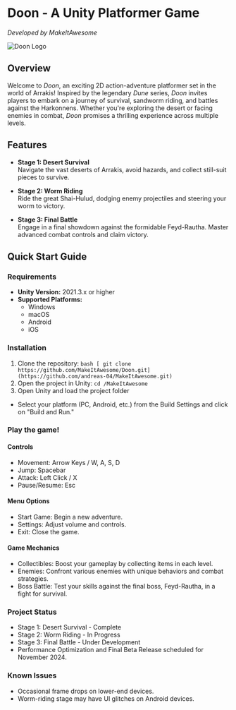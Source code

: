 # Doon - A Unity Platformer Game  
*Developed by MakeItAwesome*

![Doon Logo](./docs/DoonLogo.png)

## Overview  
Welcome to *Doon*, an exciting 2D action-adventure platformer set in the world of Arrakis! Inspired by the legendary *Dune* series, *Doon* invites players to embark on a journey of survival, sandworm riding, and battles against the Harkonnens. Whether you're exploring the desert or facing enemies in combat, *Doon* promises a thrilling experience across multiple levels.

## Features  
- **Stage 1: Desert Survival**  
  Navigate the vast deserts of Arrakis, avoid hazards, and collect still-suit pieces to survive.  

- **Stage 2: Worm Riding**  
  Ride the great Shai-Hulud, dodging enemy projectiles and steering your worm to victory.  

- **Stage 3: Final Battle**  
  Engage in a final showdown against the formidable Feyd-Rautha. Master advanced combat controls and claim victory.

## Quick Start Guide  

### Requirements
- **Unity Version:** 2021.3.x or higher  
- **Supported Platforms:**  
  - Windows  
  - macOS  
  - Android  
  - iOS  

### Installation
1. Clone the repository:
   ```bash [ git clone https://github.com/MakeItAwesome/Doon.git](https://github.com/andreas-04/MakeItAwesome.git) ```
2. Open the project in Unity:
```cd /MakeItAwesome ```
3. Open Unity and load the project folder
- Select your platform (PC, Android, etc.) from the Build Settings and click on "Build and Run."

### Play the game!
#### Controls
- Movement: Arrow Keys / W, A, S, D
- Jump: Spacebar
- Attack: Left Click / X
- Pause/Resume: Esc

#### Menu Options
- Start Game: Begin a new adventure.
- Settings: Adjust volume and controls.
- Exit: Close the game.

#### Game Mechanics
- Collectibles: Boost your gameplay by collecting items in each level.
- Enemies: Confront various enemies with unique behaviors and combat strategies.
- Boss Battle: Test your skills against the final boss, Feyd-Rautha, in a fight for survival.

### Project Status
- Stage 1: Desert Survival - Complete
- Stage 2: Worm Riding - In Progress
- Stage 3: Final Battle - Under Development
- Performance Optimization and Final Beta Release scheduled for November 2024.

### Known Issues
- Occasional frame drops on lower-end devices.
- Worm-riding stage may have UI glitches on Android devices.
